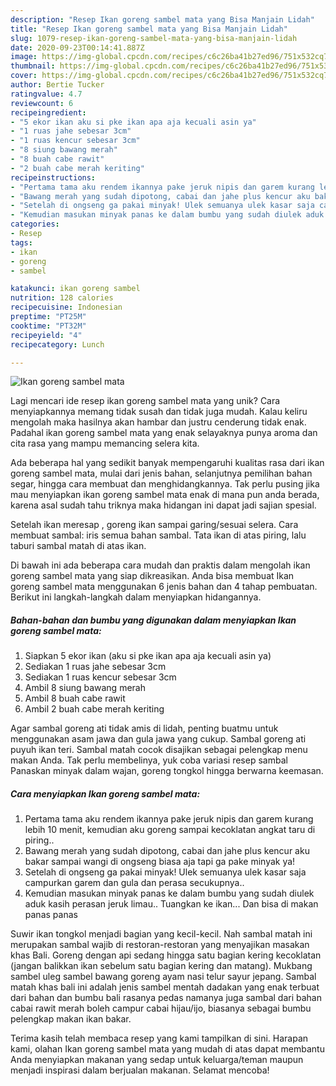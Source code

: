 ```yaml
---
description: "Resep Ikan goreng sambel mata yang Bisa Manjain Lidah"
title: "Resep Ikan goreng sambel mata yang Bisa Manjain Lidah"
slug: 1079-resep-ikan-goreng-sambel-mata-yang-bisa-manjain-lidah
date: 2020-09-23T00:14:41.887Z
image: https://img-global.cpcdn.com/recipes/c6c26ba41b27ed96/751x532cq70/ikan-goreng-sambel-mata-foto-resep-utama.jpg
thumbnail: https://img-global.cpcdn.com/recipes/c6c26ba41b27ed96/751x532cq70/ikan-goreng-sambel-mata-foto-resep-utama.jpg
cover: https://img-global.cpcdn.com/recipes/c6c26ba41b27ed96/751x532cq70/ikan-goreng-sambel-mata-foto-resep-utama.jpg
author: Bertie Tucker
ratingvalue: 4.7
reviewcount: 6
recipeingredient:
- "5 ekor ikan aku si pke ikan apa aja kecuali asin ya"
- "1 ruas jahe sebesar 3cm"
- "1 ruas kencur sebesar 3cm"
- "8 siung bawang merah"
- "8 buah cabe rawit"
- "2 buah cabe merah keriting"
recipeinstructions:
- "Pertama tama aku rendem ikannya pake jeruk nipis dan garem kurang lebih 10 menit, kemudian aku goreng sampai kecoklatan angkat taru di piring.."
- "Bawang merah yang sudah dipotong, cabai dan jahe plus kencur aku bakar sampai wangi di ongseng biasa aja tapi ga pake minyak ya!"
- "Setelah di ongseng ga pakai minyak! Ulek semuanya ulek kasar saja campurkan garem dan gula dan perasa secukupnya.."
- "Kemudian masukan minyak panas ke dalam bumbu yang sudah diulek aduk kasih perasan jeruk limau.. Tuangkan ke ikan... Dan bisa di makan panas panas"
categories:
- Resep
tags:
- ikan
- goreng
- sambel

katakunci: ikan goreng sambel 
nutrition: 128 calories
recipecuisine: Indonesian
preptime: "PT25M"
cooktime: "PT32M"
recipeyield: "4"
recipecategory: Lunch

---
```



![Ikan goreng sambel mata](https://img-global.cpcdn.com/recipes/c6c26ba41b27ed96/751x532cq70/ikan-goreng-sambel-mata-foto-resep-utama.jpg)

Lagi mencari ide resep ikan goreng sambel mata yang unik? Cara menyiapkannya memang tidak susah dan tidak juga mudah. Kalau keliru mengolah maka hasilnya akan hambar dan justru cenderung tidak enak. Padahal ikan goreng sambel mata yang enak selayaknya punya aroma dan cita rasa yang mampu memancing selera kita.

Ada beberapa hal yang sedikit banyak mempengaruhi kualitas rasa dari ikan goreng sambel mata, mulai dari jenis bahan, selanjutnya pemilihan bahan segar, hingga cara membuat dan menghidangkannya. Tak perlu pusing jika mau menyiapkan ikan goreng sambel mata enak di mana pun anda berada, karena asal sudah tahu triknya maka hidangan ini dapat jadi sajian spesial.

Setelah ikan meresap , goreng ikan sampai garing/sesuai selera. Cara membuat sambal: iris semua bahan sambal. Tata ikan di atas piring, lalu taburi sambal matah di atas ikan.


Di bawah ini ada beberapa cara mudah dan praktis dalam mengolah ikan goreng sambel mata yang siap dikreasikan. Anda bisa membuat Ikan goreng sambel mata menggunakan 6 jenis bahan dan 4 tahap pembuatan. Berikut ini langkah-langkah dalam menyiapkan hidangannya.

<!--inarticleads1-->

##### Bahan-bahan dan bumbu yang digunakan dalam menyiapkan Ikan goreng sambel mata:

1. Siapkan 5 ekor ikan (aku si pke ikan apa aja kecuali asin ya)
1. Sediakan 1 ruas jahe sebesar 3cm
1. Sediakan 1 ruas kencur sebesar 3cm
1. Ambil 8 siung bawang merah
1. Ambil 8 buah cabe rawit
1. Ambil 2 buah cabe merah keriting


Agar sambal goreng ati tidak amis di lidah, penting buatmu untuk menggunakan asam jawa dan gula jawa yang cukup. Sambal goreng ati puyuh ikan teri. Sambal matah cocok disajikan sebagai pelengkap menu makan Anda. Tak perlu membelinya, yuk coba variasi resep sambal Panaskan minyak dalam wajan, goreng tongkol hingga berwarna keemasan. 

<!--inarticleads2-->

##### Cara menyiapkan Ikan goreng sambel mata:

1. Pertama tama aku rendem ikannya pake jeruk nipis dan garem kurang lebih 10 menit, kemudian aku goreng sampai kecoklatan angkat taru di piring..
1. Bawang merah yang sudah dipotong, cabai dan jahe plus kencur aku bakar sampai wangi di ongseng biasa aja tapi ga pake minyak ya!
1. Setelah di ongseng ga pakai minyak! Ulek semuanya ulek kasar saja campurkan garem dan gula dan perasa secukupnya..
1. Kemudian masukan minyak panas ke dalam bumbu yang sudah diulek aduk kasih perasan jeruk limau.. Tuangkan ke ikan... Dan bisa di makan panas panas


Suwir ikan tongkol menjadi bagian yang kecil-kecil. Nah sambal matah ini merupakan sambal wajib di restoran-restoran yang menyajikan masakan khas Bali. Goreng dengan api sedang hingga satu bagian kering kecoklatan (jangan balikkan ikan sebelum satu bagian kering dan matang). Mukbang sambel uleg sambel bawang goreng ayam nasi telur sayur jepang. Sambal matah khas bali ini adalah jenis sambel mentah dadakan yang enak terbuat dari bahan dan bumbu bali rasanya pedas namanya juga sambal dari bahan cabai rawit merah boleh campur cabai hijau/ijo, biasanya sebagai bumbu pelengkap makan ikan bakar. 

Terima kasih telah membaca resep yang kami tampilkan di sini. Harapan kami, olahan Ikan goreng sambel mata yang mudah di atas dapat membantu Anda menyiapkan makanan yang sedap untuk keluarga/teman maupun menjadi inspirasi dalam berjualan makanan. Selamat mencoba!
